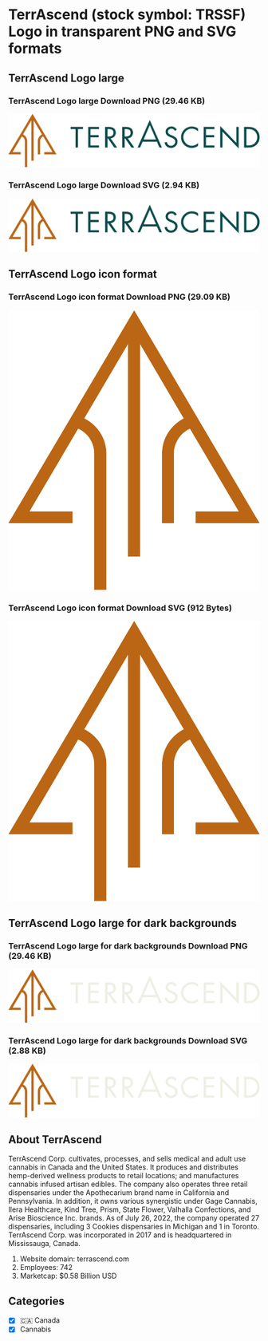 # TerrAscend (stock symbol: TRSSF) Logo in transparent PNG and SVG formats

## TerrAscend Logo large

### TerrAscend Logo large Download PNG (29.46 KB)

![TerrAscend Logo large Download PNG (29.46 KB)](/img/orig/TRSSF_BIG-cf021712.png)

### TerrAscend Logo large Download SVG (2.94 KB)

![TerrAscend Logo large Download SVG (2.94 KB)](/img/orig/TRSSF_BIG-c09d65ae.svg)

## TerrAscend Logo icon format

### TerrAscend Logo icon format Download PNG (29.09 KB)

![TerrAscend Logo icon format Download PNG (29.09 KB)](/img/orig/TRSSF-2c904cfb.png)

### TerrAscend Logo icon format Download SVG (912 Bytes)

![TerrAscend Logo icon format Download SVG (912 Bytes)](/img/orig/TRSSF-3e294b83.svg)

## TerrAscend Logo large for dark backgrounds

### TerrAscend Logo large for dark backgrounds Download PNG (29.46 KB)

![TerrAscend Logo large for dark backgrounds Download PNG (29.46 KB)](/img/orig/TRSSF_BIG.D-5b2a0871.png)

### TerrAscend Logo large for dark backgrounds Download SVG (2.88 KB)

![TerrAscend Logo large for dark backgrounds Download SVG (2.88 KB)](/img/orig/TRSSF_BIG.D-353a36a8.svg)

## About TerrAscend

TerrAscend Corp. cultivates, processes, and sells medical and adult use cannabis in Canada and the United States. It produces and distributes hemp-derived wellness products to retail locations; and manufactures cannabis infused artisan edibles. The company also operates three retail dispensaries under the Apothecarium brand name in California and Pennsylvania. In addition, it owns various synergistic under Gage Cannabis, Ilera Healthcare, Kind Tree, Prism, State Flower, Valhalla Confections, and Arise Bioscience Inc. brands. As of July 26, 2022, the company operated 27 dispensaries, including 3 Cookies dispensaries in Michigan and 1 in Toronto. TerrAscend Corp. was incorporated in 2017 and is headquartered in Mississauga, Canada.

1. Website domain: terrascend.com
2. Employees: 742
3. Marketcap: $0.58 Billion USD


## Categories
- [x] 🇨🇦 Canada
- [x] Cannabis
